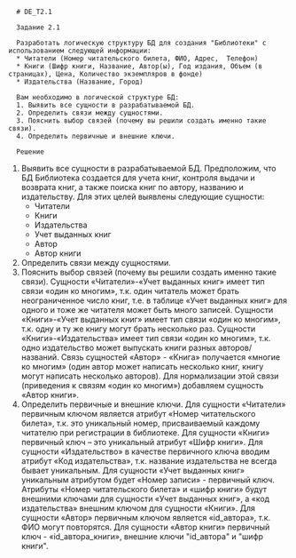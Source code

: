 ﻿      # DE_T2.1
      
      Задание 2.1
      
      Разработать логическую структуру БД для создания "Библиотеки" с использованием следующей информации:
      * Читатели (Номер читательского билета, ФИО, Адрес,  Телефон)
      * Книги (Шифр книги, Название, Автор(ы), Год издания, Объем (в страницах), Цена, Количество экземпляров в фонде)
      * Издательства (Название, Город)
      
      Вам необходимо в логической структуре БД:
      1. Выявить все сущности в разрабатываемой БД.
      2. Определить связи между сущностями.
      3. Пояснить выбор связей (почему вы решили создать именно такие связи).
      4. Определить первичные и внешние ключи.
       
      Решение

1. Выявить все сущности в разрабатываемой БД.
      Предположим, что БД Библиотека создается для учета книг,  контроля выдачи и возврата книг, а также поиска книг по автору, названию и издательству. Для этих целей выявлены следующие сущности:
      * Читатели
      * Книги
      * Издательства
      * Учет выданных книг
      * Автор
      * Автор книги
2. Определить связи между сущностями.
3. Пояснить выбор связей (почему вы решили создать именно такие связи).
      Сущности «Читатели»-«Учет выданных книг» имеет тип связи «один ко многим», т.к. один читатель может брать неограниченное число книг, т.е.  в таблице «Учет выданных книг» для одного и тоже же читателя может быть много записей.
      Сущности «Книги»-«Учет выданных книг» имеет тип связи «один ко многим», т.к. одну и ту же книгу могут брать несколько раз.
      Сущности «Книги»-«Издательства» имеет тип связи «один ко многим», т.к. одно издательство может выпускать книги разных авторов/названий.
      Связь сущностей «Автор» - «Книга» получается «многие ко многим» (один автор может написать несколько книг, книгу могут написать несколько авторов). Для нормализации этой связи (приведения к связям «один ко многим») добавляем сущность «Автор книги».
4. Определить первичные и внешние ключи.
      Для сущности «Читатели» первичным ключом является атрибут «Номер читательского билета», т.к. это уникальный номер, присваиваемый каждому читателю при регистрации в библиотеке.
      Для сущности «Книги» первичный ключ – это уникальный атрибут «Шифр книги».
      Для сущности «Издательство» в качестве первичного ключа вводим атрибут «Код издательства», т.к. название издательства не всегда бывает уникальным.
      Для сущности «Учет выданных книг» уникальным атрибутом будет «Номер записи» - первичный ключ.
      Атрибуты «Номер читательского билета» и «шифр книги» будут внешними ключами для сущности «Учет выданных книг», а «код издательства» внешним ключом для  сущности «Книги».
      Для сущности «Автор» первичным ключом является «id_автора», т.к. ФИО могут повторятся.
      Для сущности «Автор книги»  первичный ключ - «id_автора_книги», внешние ключи "id_автора" и "шифр книги".


